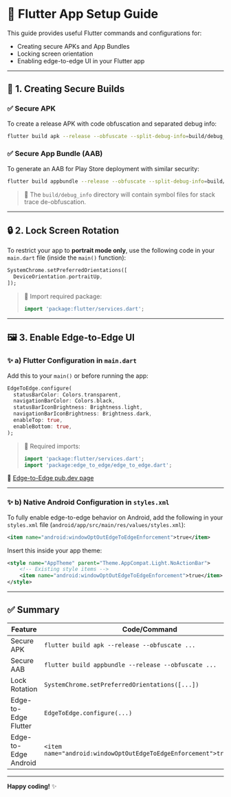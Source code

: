# 📱 Flutter App Setup Guide

This guide provides useful Flutter commands and configurations for:

- Creating secure APKs and App Bundles
- Locking screen orientation
- Enabling edge-to-edge UI in your Flutter app

---

## 🔐 1. Creating Secure Builds

### ✅ Secure APK

To create a release APK with code obfuscation and separated debug info:

```bash
flutter build apk --release --obfuscate --split-debug-info=build/debug_info
```

### ✅ Secure App Bundle (AAB)

To generate an AAB for Play Store deployment with similar security:

```bash
flutter build appbundle --release --obfuscate --split-debug-info=build/debug_info
```

> 📂 The `build/debug_info` directory will contain symbol files for stack trace de-obfuscation.

---

## 🔒 2. Lock Screen Rotation

To restrict your app to **portrait mode only**, use the following code in your `main.dart` file (inside the `main()` function):

```dart
SystemChrome.setPreferredOrientations([
  DeviceOrientation.portraitUp,
]);
```

> 📌 Import required package:
> ```dart
> import 'package:flutter/services.dart';
> ```

---

## 🖼️ 3. Enable Edge-to-Edge UI

### ✨ a) Flutter Configuration in `main.dart`

Add this to your `main()` or before running the app:

```dart
EdgeToEdge.configure(
  statusBarColor: Colors.transparent,
  navigationBarColor: Colors.black,
  statusBarIconBrightness: Brightness.light,
  navigationBarIconBrightness: Brightness.dark,
  enableTop: true,
  enableBottom: true,
);
```

> 📌 Required imports:
> ```dart
> import 'package:flutter/services.dart';
> import 'package:edge_to_edge/edge_to_edge.dart';
> ```

🔗 [Edge-to-Edge pub.dev page](https://pub.dev/packages/edge_to_edge)

---

### ✨ b) Native Android Configuration in `styles.xml`

To fully enable edge-to-edge behavior on Android, add the following in your `styles.xml` file (`android/app/src/main/res/values/styles.xml`):

```xml
<item name="android:windowOptOutEdgeToEdgeEnforcement">true</item>
```

Insert this inside your app theme:

```xml
<style name="AppTheme" parent="Theme.AppCompat.Light.NoActionBar">
    <!-- Existing style items -->
    <item name="android:windowOptOutEdgeToEdgeEnforcement">true</item>
</style>
```

---

## ✅ Summary

| Feature              | Code/Command                                         |
|----------------------|------------------------------------------------------|
| Secure APK           | `flutter build apk --release --obfuscate ...`       |
| Secure AAB           | `flutter build appbundle --release --obfuscate ...` |
| Lock Rotation        | `SystemChrome.setPreferredOrientations([...])`       |
| Edge-to-Edge Flutter | `EdgeToEdge.configure(...)`                          |
| Edge-to-Edge Android | `<item name="android:windowOptOutEdgeToEdgeEnforcement">true</item>` |

---

**Happy coding!** ✨
